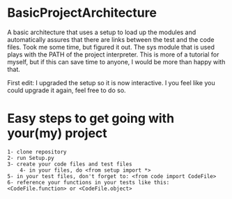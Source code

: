# BasicProjectArchitecture
A basic architecture that uses a setup to load up the modules and automatically assures that there are links between the test and the code files. Took me some time, but figured it out. The sys module that is used plays with the PATH of the project interpreter. This is more of a tutorial for myself, but if this can save time to anyone, I would be more than happy with that.

First edit: I upgraded the setup so it is now interactive. I you feel like you could upgrade it again, feel free to do so.

# Easy steps to get going with your(my) project
 	1- clone repository
 	2- run Setup.py
 	3- create your code files and test files
    	4- in your files, do <from setup import *>
 	5- in your test files, don't forget to: <from code import CodeFile>
 	6- reference your functions in your tests like this: <CodeFile.function> or <CodeFile.object>
	
